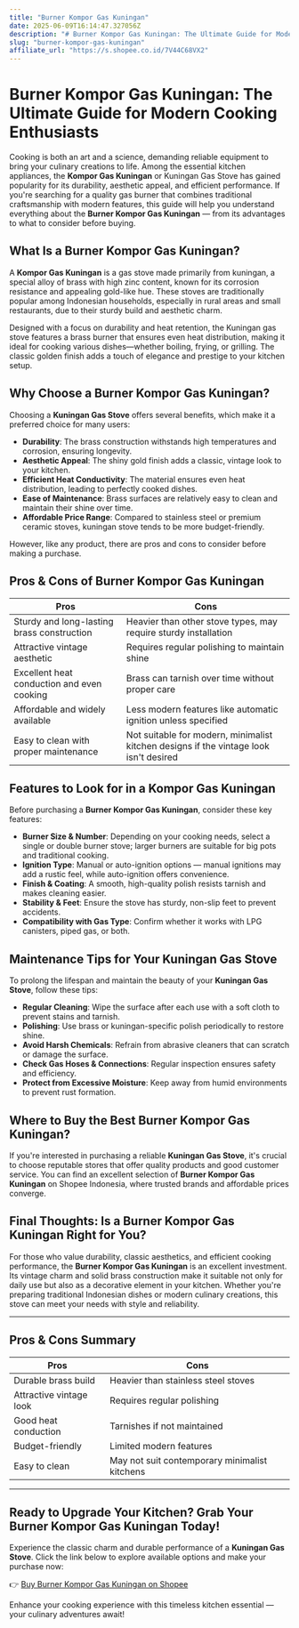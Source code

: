 ```yaml
---
title: "Burner Kompor Gas Kuningan"
date: 2025-06-09T16:14:47.327056Z
description: "# Burner Kompor Gas Kuningan: The Ultimate Guide for Modern Cooking Enthusiasts..."
slug: "burner-kompor-gas-kuningan"
affiliate_url: "https://s.shopee.co.id/7V44C68VX2"
---
```

# Burner Kompor Gas Kuningan: The Ultimate Guide for Modern Cooking Enthusiasts

Cooking is both an art and a science, demanding reliable equipment to bring your culinary creations to life. Among the essential kitchen appliances, the **Kompor Gas Kuningan** or Kuningan Gas Stove has gained popularity for its durability, aesthetic appeal, and efficient performance. If you're searching for a quality gas burner that combines traditional craftsmanship with modern features, this guide will help you understand everything about the **Burner Kompor Gas Kuningan** — from its advantages to what to consider before buying.

## What Is a Burner Kompor Gas Kuningan?

A **Kompor Gas Kuningan** is a gas stove made primarily from kuningan, a special alloy of brass with high zinc content, known for its corrosion resistance and appealing gold-like hue. These stoves are traditionally popular among Indonesian households, especially in rural areas and small restaurants, due to their sturdy build and aesthetic charm.

Designed with a focus on durability and heat retention, the Kuningan gas stove features a brass burner that ensures even heat distribution, making it ideal for cooking various dishes—whether boiling, frying, or grilling. The classic golden finish adds a touch of elegance and prestige to your kitchen setup.

## Why Choose a Burner Kompor Gas Kuningan?

Choosing a **Kuningan Gas Stove** offers several benefits, which make it a preferred choice for many users:

- **Durability**: The brass construction withstands high temperatures and corrosion, ensuring longevity.
- **Aesthetic Appeal**: The shiny gold finish adds a classic, vintage look to your kitchen.
- **Efficient Heat Conductivity**: The material ensures even heat distribution, leading to perfectly cooked dishes.
- **Ease of Maintenance**: Brass surfaces are relatively easy to clean and maintain their shine over time.
- **Affordable Price Range**: Compared to stainless steel or premium ceramic stoves, kuningan stove tends to be more budget-friendly.

However, like any product, there are pros and cons to consider before making a purchase.

## Pros & Cons of Burner Kompor Gas Kuningan

| **Pros** | **Cons** |
|------------------------------|------------------------------------------------|
| Sturdy and long-lasting brass construction | Heavier than other stove types, may require sturdy installation | 
| Attractive vintage aesthetic | Requires regular polishing to maintain shine |
| Excellent heat conduction and even cooking | Brass can tarnish over time without proper care |
| Affordable and widely available | Less modern features like automatic ignition unless specified |
| Easy to clean with proper maintenance | Not suitable for modern, minimalist kitchen designs if the vintage look isn't desired |

## Features to Look for in a Kompor Gas Kuningan

Before purchasing a **Burner Kompor Gas Kuningan**, consider these key features:

- **Burner Size & Number**: Depending on your cooking needs, select a single or double burner stove; larger burners are suitable for big pots and traditional cooking.
- **Ignition Type**: Manual or auto-ignition options — manual ignitions may add a rustic feel, while auto-ignition offers convenience.
- **Finish & Coating**: A smooth, high-quality polish resists tarnish and makes cleaning easier.
- **Stability & Feet**: Ensure the stove has sturdy, non-slip feet to prevent accidents.
- **Compatibility with Gas Type**: Confirm whether it works with LPG canisters, piped gas, or both.

## Maintenance Tips for Your Kuningan Gas Stove

To prolong the lifespan and maintain the beauty of your **Kuningan Gas Stove**, follow these tips:

- **Regular Cleaning**: Wipe the surface after each use with a soft cloth to prevent stains and tarnish.
- **Polishing**: Use brass or kuningan-specific polish periodically to restore shine.
- **Avoid Harsh Chemicals**: Refrain from abrasive cleaners that can scratch or damage the surface.
- **Check Gas Hoses & Connections**: Regular inspection ensures safety and efficiency.
- **Protect from Excessive Moisture**: Keep away from humid environments to prevent rust formation.

## Where to Buy the Best Burner Kompor Gas Kuningan?

If you're interested in purchasing a reliable **Kuningan Gas Stove**, it's crucial to choose reputable stores that offer quality products and good customer service. You can find an excellent selection of **Burner Kompor Gas Kuningan** on Shopee Indonesia, where trusted brands and affordable prices converge.

## Final Thoughts: Is a Burner Kompor Gas Kuningan Right for You?

For those who value durability, classic aesthetics, and efficient cooking performance, the **Burner Kompor Gas Kuningan** is an excellent investment. Its vintage charm and solid brass construction make it suitable not only for daily use but also as a decorative element in your kitchen. Whether you're preparing traditional Indonesian dishes or modern culinary creations, this stove can meet your needs with style and reliability.

---

## Pros & Cons Summary

| **Pros** | **Cons** |
|------------------------------|------------------------------------------------|
| Durable brass build | Heavier than stainless steel stoves |
| Attractive vintage look | Requires regular polishing |
| Good heat conduction | Tarnishes if not maintained |
| Budget-friendly | Limited modern features |
| Easy to clean | May not suit contemporary minimalist kitchens |

---

## Ready to Upgrade Your Kitchen? Grab Your Burner Kompor Gas Kuningan Today!

Experience the classic charm and durable performance of a **Kuningan Gas Stove**. Click the link below to explore available options and make your purchase now:

👉 [Buy Burner Kompor Gas Kuningan on Shopee](https://s.shopee.co.id/7V44C68VX2)

Enhance your cooking experience with this timeless kitchen essential — your culinary adventures await!